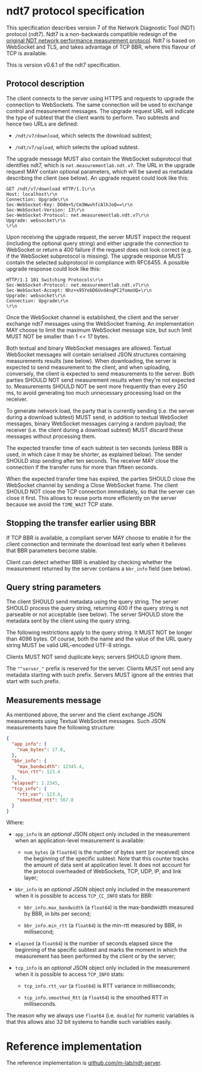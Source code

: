 # ndt7 protocol specification

This specification describes version 7 of the Network Diagnostic
Tool (NDT) protocol (ndt7). Ndt7 is a non-backwards compatible
redesign of the [original NDT network performance measurement
protocol](https://github.com/ndt-project/ndt). Ndt7 is based on
WebSocket and TLS, and takes advantage of TCP BBR, where this
flavour of TCP is available.

This is version v0.6.1 of the ndt7 specification.

## Protocol description

The client connects to the server using HTTPS and requests to upgrade the
connection to WebSockets. The same connection will be used to exchange
control and measurement messages. The upgrade request URL will indicate
the type of subtest that the client wants to perform. Two subtests and
hence two URLs are defined:

- `/ndt/v7/download`, which selects the download subtest;

- `/ndt/v7/upload`, which selects the upload subtest.

The upgrade message MUST also contain the WebSocket subprotocol that
identifies ndt7, which is `net.measurementlab.ndt.v7`. The URL in the
upgrade request MAY contain optional parameters, which will be saved
as metadata describing the client (see below).  An upgrade request
could look like this:

```
GET /ndt/v7/download HTTP/1.1\r\n
Host: localhost\r\n
Connection: Upgrade\r\n
Sec-WebSocket-Key: DOdm+5/Cm3WwvhfcAlhJoQ==\r\n
Sec-WebSocket-Version: 13\r\n
Sec-WebSocket-Protocol: net.measurementlab.ndt.v7\r\n
Upgrade: websocket\r\n
\r\n
```

Upon receiving the upgrade request, the server MUST inspect the
request (including the optional query string) and either upgrade
the connection to WebSocket or return a 400 failure if the
request does not look correct (e.g. if the WebSocket subprotocol
is missing). The upgrade response MUST contain the selected
subprotocol in compliance with RFC6455. A possible upgrade response
could look like this:

```
HTTP/1.1 101 Switching Protocols\r\n
Sec-WebSocket-Protocol: net.measurementlab.ndt.v7\r\n
Sec-WebSocket-Accept: Nhz+x95YebD6Uvd4nqPC2fomoUQ=\r\n
Upgrade: websocket\r\n
Connection: Upgrade\r\n
\r\n
```

Once the WebSocket channel is established, the client and the server
exchange ndt7 messages using the WebSocket framing. An implementation MAY
choose to limit the maximum WebSocket message size, but such limit MUST
NOT be smaller than 1 << 17 bytes.

Both textual and binary WebSocket messages are allowed. Textual WebSocket
messages will contain serialised JSON structures containing measurements
results (see below). When downloading, the server is expected to send
measurement to the client, and when uploading, conversely, the client is
expected to send measurements to the server. Both parties SHOULD NOT
send measurement results when they're not expected to. Measurements SHOULD
NOT be sent more frequently than every 250 ms, to avoid generating too
much unnecessary processing load on the receiver.

To generate network load, the party that is currently sending (i.e. the
server during a download subtest) MUST send, in addition to textual
WebSocket messages, binary WebSocket messages carrying a random payload;
the receiver (i.e. the client during a download subtest) MUST discard
these messages without processing them.

The expected transfer time of each subtest is ten seconds (unless BBR
is used, in which case it may be shorter, as explained below). The sender
SHOULD stop sending after ten seconds. The receiver MAY close the
connection if the transfer runs for more than fifteen seconds.

When the expected transfer time has expired, the parties SHOULD close
the WebSocket channel by sending a Close WebSocket frame. The client
SHOULD NOT close the TCP connection immediately, so that the server can
close it first. This allows to reuse ports more efficiently on the
server because we avoid the `TIME_WAIT` TCP state.

## Stopping the transfer earlier using BBR

If TCP BBR is available, a compliant server MAY choose to enable it
for the client connection and terminate the download test early when
it believes that BBR parameters become stable.

Client can detect whether BBR is enabled by checking whether the measurement
returned by the server contains a `bbr_info` field (see below).

## Query string parameters

The client SHOULD send metadata using the query string. The server
SHOULD process the query string, returning 400 if the query string is
not parseable or not acceptable (see below). The server SHOULD store
the metadata sent by the client using the query string.

The following restrictions apply to the query string. It MUST NOT be
longer than 4096 bytes. Of course, both the name and the value of the
URL query string MUST be valid URL-encoded UTF-8 strings.

Clients MUST NOT send duplicate keys; servers SHOULD ignore them.

The `"^server_"` prefix is reserved for the server. Clients MUST not send any
metadata starting with such prefix. Servers MUST ignore all the entries that
start with such prefix.

## Measurements message

As mentioned above, the server and the client exchange JSON measurements
using Textual WebSocket messages. Such JSON measurements have the following
structure:

```json
{
  "app_info": {
    "num_bytes": 17.0,
  },
  "bbr_info": {
    "max_bandwidth": 12345.4,
    "min_rtt": 123.4
  },
  "elapsed": 1.2345,
  "tcp_info": {
    "rtt_var": 123.4,
    "smoothed_rtt": 567.8
  }
}
```

Where:


- `app_info` is an _optional_ JSON object only included in the measurement
  when an application-level measurement is available:

    - `num_bytes` (a `float64`) is the number of bytes sent (or received) since
      the beginning of the specific subtest. Note that this counter tracks the
      amount of data sent at application level. It does not account for the
      protocol overheaded of WebSockets, TCP, UDP, IP, and link layer;

- `bbr_info` is an _optional_ JSON object only included in the measurement
  when it is possible to access `TCP_CC_INFO` stats for BBR:

    - `bbr_info.max_bandwidth` (a `float64`) is the max-bandwidth measured by
       BBR, in bits per second;

    - `bbr_info.min_rtt` (a `float64`) is the min-rtt measured by BBR,
      in millisecond;

- `elapsed` (a `float64`) is the number of seconds elapsed since the beginning
  of the specific subtest and marks the moment in which the measurement has
  been performed by the client or by the server;

- `tcp_info` is an _optional_ JSON object only included in the measurement
  when it is possible to access `TCP_INFO` stats:

    - `tcp_info.rtt_var` (a `float64`) is RTT variance in milliseconds;

    - `tcp_info.smoothed_Rtt` (a `float64`) is the smoothed RTT in milliseconds.

The reason why we always use `float64` (i.e. `double`) for numeric variables is
that this allows also 32 bit systems to handle such variables easily.

# Reference implementation

The reference implementation is [github.com/m-lab/ndt-server](
https://github.com/m-lab/ndt-server).
